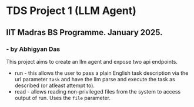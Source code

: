 # TDS Project 1 (LLM Agent)
## IIT Madras BS Programme. January 2025.
### - by Abhigyan Das

This project aims to create an llm agent and expose two api endpoints.
- run - this allows the user to pass a plain English task description via the url parameter ```task``` and have the llm parse and execute the task as described (or atleast attempt to).
- read - allows reading non-privileged files from the system to access output of run. Uses the ```file``` parameter.
